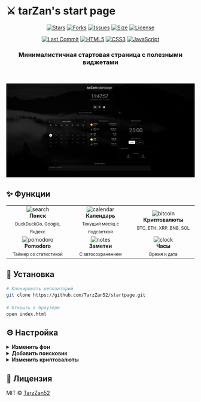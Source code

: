 # ⚔️ tarZan's start page

<p align="center">
  <a href="https://github.com/TarzZan52/startpage/stargazers"><img src="https://img.shields.io/github/stars/TarzZan52/startpage?style=for-the-badge&logo=starship&color=C9CBFF&logoColor=D9E0EE&labelColor=302D41" alt="Stars"></a>
  <a href="https://github.com/TarzZan52/startpage/network/members"><img src="https://img.shields.io/github/forks/TarzZan52/startpage?style=for-the-badge&logo=githubactions&color=F2CDCD&logoColor=D9E0EE&labelColor=302D41" alt="Forks"></a>
  <a href="https://github.com/TarzZan52/startpage/issues"><img src="https://img.shields.io/github/issues/TarzZan52/startpage?style=for-the-badge&logo=bilibili&color=F5E0DC&logoColor=D9E0EE&labelColor=302D41" alt="Issues"></a>
  <a href="https://github.com/TarzZan52/startpage"><img src="https://img.shields.io/github/repo-size/TarzZan52/startpage?style=for-the-badge&logo=github&color=ABE9B3&logoColor=D9E0EE&labelColor=302D41" alt="Size"></a>
  <a href="https://github.com/TarzZan52/startpage/blob/main/LICENSE"><img src="https://img.shields.io/github/license/TarzZan52/startpage?style=for-the-badge&logo=opensourceinitiative&color=DDB6F2&logoColor=D9E0EE&labelColor=302D41" alt="License"></a>
</p>

<p align="center">
  <a href="https://github.com/TarzZan52/startpage/commits/main"><img src="https://img.shields.io/github/last-commit/TarzZan52/startpage?style=for-the-badge&logo=git&color=F8BD96&logoColor=D9E0EE&labelColor=302D41" alt="Last Commit"></a>
  <a href="https://github.com/TarzZan52/startpage"><img src="https://img.shields.io/badge/HTML5-E34F26?style=for-the-badge&logo=html5&logoColor=white&labelColor=302D41" alt="HTML5"></a>
  <a href="https://github.com/TarzZan52/startpage"><img src="https://img.shields.io/badge/CSS3-1572B6?style=for-the-badge&logo=css3&logoColor=white&labelColor=302D41" alt="CSS3"></a>
  <a href="https://github.com/TarzZan52/startpage"><img src="https://img.shields.io/badge/JavaScript-F7DF1E?style=for-the-badge&logo=javascript&logoColor=black&labelColor=302D41" alt="JavaScript"></a>
</p>

<div align="center">
  <h3>Минималистичная стартовая страница с полезными виджетами</h3>
</div>

<br>

![screenshot](src/screenshot.png)

## ✨ Функции

<table>
  <tr>
    <td align="center" width="33%">
      <img width="60" height="60" src="https://img.icons8.com/fluency/96/search.png" alt="search"/>
      <br><strong>Поиск</strong><br>
      <sub>DuckDuckGo, Google, Яндекс</sub>
    </td>
    <td align="center" width="33%">
      <img width="60" height="60" src="https://img.icons8.com/fluency/96/calendar.png" alt="calendar"/>
      <br><strong>Календарь</strong><br>
      <sub>Текущий месяц с подсветкой</sub>
    </td>
    <td align="center" width="33%">
      <img width="60" height="60" src="https://img.icons8.com/fluency/96/bitcoin.png" alt="bitcoin"/>
      <br><strong>Криптовалюты</strong><br>
      <sub>BTC, ETH, XRP, BNB, SOL</sub>
    </td>
  </tr>
  <tr>
    <td align="center" width="33%">
      <img width="60" height="60" src="https://img.icons8.com/fluency/96/tomato.png" alt="pomodoro"/>
      <br><strong>Pomodoro</strong><br>
      <sub>Таймер со статистикой</sub>
    </td>
    <td align="center" width="33%">
      <img width="60" height="60" src="https://img.icons8.com/fluency/96/note.png" alt="notes"/>
      <br><strong>Заметки</strong><br>
      <sub>С автосохранением</sub>
    </td>
    <td align="center" width="33%">
      <img width="60" height="60" src="https://img.icons8.com/fluency/96/clock.png" alt="clock"/>
      <br><strong>Часы</strong><br>
      <sub>Время и дата</sub>
    </td>
  </tr>
</table>

## 🚀 Установка

```bash
# Клонировать репозиторий
git clone https://github.com/TarzZan52/startpage.git

# Открыть в браузере
open index.html
```

## ⚙️ Настройка

<details>
<summary><b>Изменить фон</b></summary>

Замените `src/wallpaper.jpg` на свое изображение
</details>

<details>
<summary><b>Добавить поисковик</b></summary>

```javascript
const searchEngines = {
    // ...существующие
    bing: { 
        url: 'https://www.bing.com/search?q=', 
        placeholder: 'Поиск в Bing...' 
    }
};
```
</details>

<details>
<summary><b>Изменить криптовалюты</b></summary>

```javascript
const cryptoIds = ['bitcoin', 'ethereum', 'cardano']; // ваш список
```
</details>

## 📄 Лицензия

MIT © [TarzZan52](https://github.com/TarzZan52)